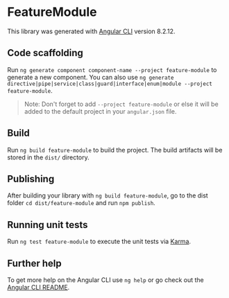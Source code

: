 # FeatureModule

This library was generated with [Angular CLI](https://github.com/angular/angular-cli) version 8.2.12.

## Code scaffolding

Run `ng generate component component-name --project feature-module` to generate a new component. You can also use `ng generate directive|pipe|service|class|guard|interface|enum|module --project feature-module`.
> Note: Don't forget to add `--project feature-module` or else it will be added to the default project in your `angular.json` file. 

## Build

Run `ng build feature-module` to build the project. The build artifacts will be stored in the `dist/` directory.

## Publishing

After building your library with `ng build feature-module`, go to the dist folder `cd dist/feature-module` and run `npm publish`.

## Running unit tests

Run `ng test feature-module` to execute the unit tests via [Karma](https://karma-runner.github.io).

## Further help

To get more help on the Angular CLI use `ng help` or go check out the [Angular CLI README](https://github.com/angular/angular-cli/blob/master/README.md).
